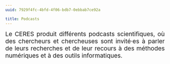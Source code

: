 ```yaml
---
uuid: 7929f4fc-4bfd-4f06-bdb7-0ebbab7ce92a

title: Podcasts
---
```


<div style="position:relative; font-size:19px; text-align: justify; text-justify: inter-word;">Le CERES produit différents podcasts scientifiques, où des chercheurs et chercheuses sont invité·es à parler de leurs recherches et de leur recours à des méthodes numériques et à des outils informatiques.</div>